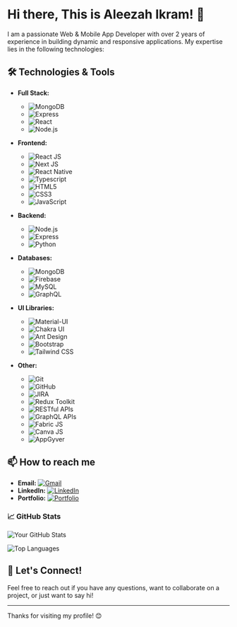 # Hi there, This is Aleezah Ikram! 👋

I am a passionate Web & Mobile App Developer with over 2 years of experience in building dynamic and responsive applications. My expertise lies in the following technologies:

## 🛠️ Technologies & Tools

- **Full Stack:**
  - ![MongoDB](https://img.shields.io/badge/-MongoDB-47A248?style=flat-square&logo=mongodb&logoColor=white) 
  - ![Express](https://img.shields.io/badge/-Express-000000?style=flat-square&logo=express&logoColor=white) 
  - ![React](https://img.shields.io/badge/-React-61DAFB?style=flat-square&logo=react&logoColor=black) 
  - ![Node.js](https://img.shields.io/badge/-Node.js-339933?style=flat-square&logo=node.js&logoColor=white)

- **Frontend:**
  - ![React JS](https://img.shields.io/badge/-React_JS-61DAFB?style=flat-square&logo=react&logoColor=black)
  - ![Next JS](https://img.shields.io/badge/-Next_JS-000000?style=flat-square&logo=next.js&logoColor=white)
  - ![React Native](https://img.shields.io/badge/-React_Native-61DAFB?style=flat-square&logo=react&logoColor=black)
  - ![Typescript](https://img.shields.io/badge/-Typescript-3178C6?style=flat-square&logo=typescript&logoColor=white)
  - ![HTML5](https://img.shields.io/badge/-HTML5-E34F26?style=flat-square&logo=html5&logoColor=white)
  - ![CSS3](https://img.shields.io/badge/-CSS3-1572B6?style=flat-square&logo=css3&logoColor=white)
  - ![JavaScript](https://img.shields.io/badge/-JavaScript-F7DF1E?style=flat-square&logo=javascript&logoColor=black)

- **Backend:**
  - ![Node.js](https://img.shields.io/badge/-Node.js-339933?style=flat-square&logo=node.js&logoColor=white)
  - ![Express](https://img.shields.io/badge/-Express-000000?style=flat-square&logo=express&logoColor=white)
  - ![Python](https://img.shields.io/badge/-Python-3776AB?style=flat-square&logo=python&logoColor=white)

- **Databases:**
  - ![MongoDB](https://img.shields.io/badge/-MongoDB-47A248?style=flat-square&logo=mongodb&logoColor=white)
  - ![Firebase](https://img.shields.io/badge/-Firebase-FFCA28?style=flat-square&logo=firebase&logoColor=black)
  - ![MySQL](https://img.shields.io/badge/-MySQL-4479A1?style=flat-square&logo=mysql&logoColor=white)
  - ![GraphQL](https://img.shields.io/badge/-GraphQL-E10098?style=flat-square&logo=graphql&logoColor=white)

- **UI Libraries:**
  - ![Material-UI](https://img.shields.io/badge/-Material_UI-0081CB?style=flat-square&logo=material-ui&logoColor=white)
  - ![Chakra UI](https://img.shields.io/badge/-Chakra_UI-319795?style=flat-square&logo=chakra-ui&logoColor=white)
  - ![Ant Design](https://img.shields.io/badge/-Ant_Design-0170FE?style=flat-square&logo=ant-design&logoColor=white)
  - ![Bootstrap](https://img.shields.io/badge/-Bootstrap-7952B3?style=flat-square&logo=bootstrap&logoColor=white)
  - ![Tailwind CSS](https://img.shields.io/badge/-Tailwind_CSS-38B2AC?style=flat-square&logo=tailwind-css&logoColor=white)

- **Other:**
  - ![Git](https://img.shields.io/badge/-Git-F05032?style=flat-square&logo=git&logoColor=white)
  - ![GitHub](https://img.shields.io/badge/-GitHub-181717?style=flat-square&logo=github&logoColor=white)
  - ![JIRA](https://img.shields.io/badge/-JIRA-0052CC?style=flat-square&logo=jira&logoColor=white)
  - ![Redux Toolkit](https://img.shields.io/badge/-Redux_Toolkit-764ABC?style=flat-square&logo=redux&logoColor=white)
  - ![RESTful APIs](https://img.shields.io/badge/-RESTful_APIs-00BFFF?style=flat-square&logo=api&logoColor=white)
  - ![GraphQL APIs](https://img.shields.io/badge/-GraphQL_APIs-E10098?style=flat-square&logo=graphql&logoColor=white)
  - ![Fabric JS](https://img.shields.io/badge/-Fabric_JS-000000?style=flat-square&logo=fabric.js&logoColor=white)
  - ![Canva JS](https://img.shields.io/badge/-Canva_JS-00C4CC?style=flat-square&logo=canva&logoColor=white)
  - ![AppGyver](https://img.shields.io/badge/-AppGyver-FF7E00?style=flat-square&logo=appgyver&logoColor=white)

## 📫 How to reach me

- **Email:** [![Gmail](https://img.shields.io/badge/Gmail-D14836?style=flat-square&logo=gmail&logoColor=white)](mailto:aleezahikram1429@gmail.com)
- **LinkedIn:** [![LinkedIn](https://img.shields.io/badge/LinkedIn-0077B5?style=flat-square&logo=linkedin&logoColor=white)](https://linkedin.com/in/aleezah-ikram)
- **Portfolio:** [![Portfolio](https://img.shields.io/badge/Portfolio-000000?style=flat-square&logo=vercel&logoColor=white)](https://aleezah-portfolio.vercel.app/)


### 📈 GitHub Stats

![Your GitHub Stats](https://github-readme-stats.vercel.app/api?username=Aleezah1429&show_icons=true&theme=radical&count_private=true)

![Top Languages](https://github-readme-stats.vercel.app/api/top-langs/?username=Aleezah1429&layout=compact&theme=radical&count_private=true)


## 💬 Let's Connect!

Feel free to reach out if you have any questions, want to collaborate on a project, or just want to say hi!

---

Thanks for visiting my profile! 😊
